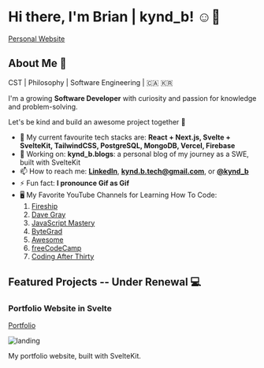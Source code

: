 # Hi there, I'm Brian | kynd_b! ☺️👋
[Personal Website](https://svelte-portfolio-website.vercel.app/)

## About Me 🚀

CST | Philosophy | Software Engineering | 🇨🇦  🇰🇷  

I'm a growing **Software Developer** with curiosity and passion for knowledge and problem-solving.

Let's be kind and build an awesome project together 🌠

- 🌱 My current favourite tech stacks are: **React + Next.js, Svelte + SvelteKit, TailwindCSS, PostgreSQL, MongoDB, Vercel, Firebase**
- 🔭 Working on: **kynd_b.blogs**: a personal blog of my journey as a SWE, built with SvelteKit
- 📫 How to reach me: **[LinkedIn](https://www.linkedin.com/in/brian-kj-kim/)**, **kynd.b.tech@gmail.com**, or **[@kynd_b](https://x.com/kynd_b)**
- ⚡ Fun fact: **I pronounce Gif as Gif**
- 🖥️ My Favorite YouTube Channels for Learning How To Code:
    1) [Fireship](https://www.youtube.com/@Fireship)
    2) [Dave Gray](https://www.youtube.com/@DaveGrayTeachesCode)
    3) [JavaScript Mastery](https://www.youtube.com/@javascriptmastery)
    4) [ByteGrad](https://www.youtube.com/@ByteGrad)
    5) [Awesome](https://www.youtube.com/@awesome-coding)
    6) [freeCodeCamp](https://www.youtube.com/@freecodecamp)
    7) [Coding After Thirty](https://www.youtube.com/@CodingAfterThirty)

## Featured Projects -- Under Renewal 💻

### Portfolio Website in Svelte
[Portfolio](https://svelte-portfolio-website.vercel.app/)

![landing](https://github.com/briankjkim/briankjkim/assets/97319869/3b452101-bce4-4ab3-a4bb-f85d9d1e05da)

My portfolio website, built with SvelteKit.
